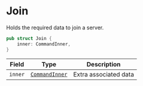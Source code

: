 # Join

Holds the required data to join a server.

```rust
pub struct Join {
    inner: CommandInner,
}
```

| Field   | Type                         | Description           |
| ------- | ---------------------------- | --------------------- |
| `inner` | [`CommandInner`](./inner.md) | Extra associated data |
